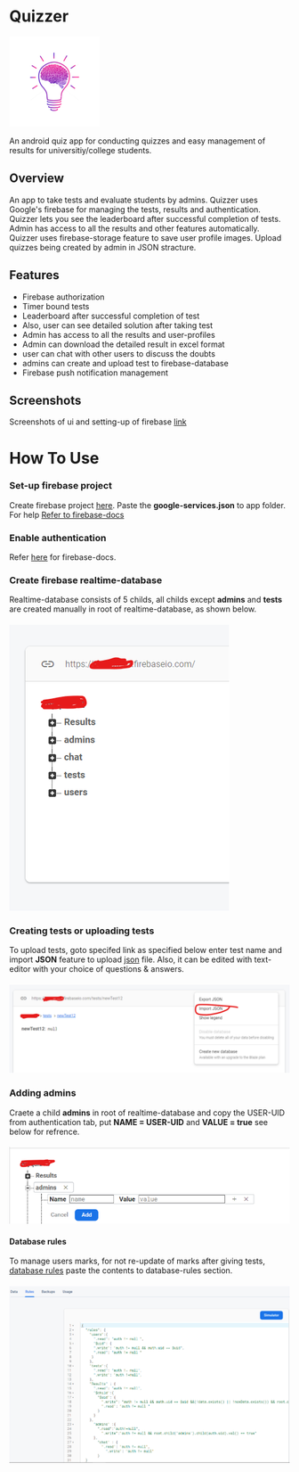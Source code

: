 # Quizzer

![Project Image](app/src/main/res/mipmap-hdpi/ic_launcher_foreground.png)

An android quiz app for conducting quizzes and easy management of results for universitiy/college students.

## Overview

An app to take tests and evaluate students by admins. 
Quizzer uses Google's firebase for managing the tests, results and authentication. 
Quizzer lets you see the leaderboard after successful completion of tests. 
Admin has access to all the results and other features automatically. 
Quizzer uses firebase-storage feature to save user profile images. 
Upload quizzes being created by admin in JSON stracture.

## Features

- Firebase authorization
- Timer bound tests
- Leaderboard after successful completion of test
- Also, user can see detailed solution after taking test
- Admin has access to all the results and user-profiles 
- Admin can download the detailed result in excel format
- user can chat with other users to discuss the doubts
- admins can create and upload test to firebase-database
- Firebase push notification management

## Screenshots

Screenshots of ui and setting-up of firebase [link](Screenshots)

# How To Use

### Set-up firebase project
 Create firebase project [here](https://console.firebase.google.com/).
 Paste the **google-services.json** to app folder. For help
 [Refer to firebase-docs](https://firebase.google.com/docs/android/setup) 
 
 ### Enable authentication
 Refer [here](https://firebase.google.com/docs/auth/) for firebase-docs.
 
 ### Create firebase realtime-database
Realtime-database consists of 5 childs, all childs except **admins** and **tests** are created manually in root of realtime-database, 
as shown below.
#### ![database-image](Screenshots/ss20.PNG)

### Creating tests or uploading tests
To upload tests, goto specifed link as specified below enter test name and import **JSON** feature to upload [json](TestQuestionTemplate.json) file. Also, it can be edited with text-editor with your choice of questions & answers.

#### ![database-test-image](Screenshots/ss23.png)

### Adding admins
Craete a child **admins** in root of realtime-database and copy the USER-UID from authentication tab, put **NAME = USER-UID** and **VALUE = true** see below for refrence.

#### ![admins-database](Screenshots/ss24.png)

#### Database rules
To manage users marks, for not re-update of marks after giving tests, [database rules](Rules.txt) paste the contents to database-rules section.

#### ![rules](Screenshots/ss25.png)

